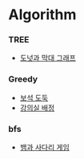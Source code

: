 # Algorithm

### TREE
- [도넛과 막대 그래프](https://school.programmers.co.kr/learn/courses/30/lessons/258711)


### Greedy
- [보석 도둑](https://www.acmicpc.net/problem/1202)
- [강의실 배정](https://www.acmicpc.net/problem/11000)
### bfs
- [뱀과 사다리 게임](https://www.acmicpc.net/problem/16928)